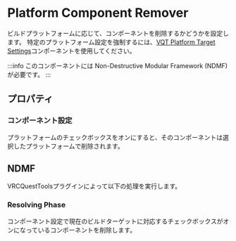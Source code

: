 # Platform Component Remover

ビルドプラットフォームに応じて、コンポーネントを削除するかどうかを設定します。
特定のプラットフォーム設定を強制するには、[VQT Platform Target Settings](./platform-target-settings)コンポーネントを使用してください。

:::info
このコンポーネントには Non-Destructive Modular Framework (NDMF) が必要です。
:::

## プロパティ

### コンポーネント設定

プラットフォームのチェックボックスをオンにすると、そのコンポーネントは選択したプラットフォームで削除されます。

## NDMF

VRCQuestToolsプラグインによって以下の処理を実行します。

### Resolving Phase

コンポーネント設定で現在のビルドターゲットに対応するチェックボックスがオンになっているコンポーネントを削除します。
